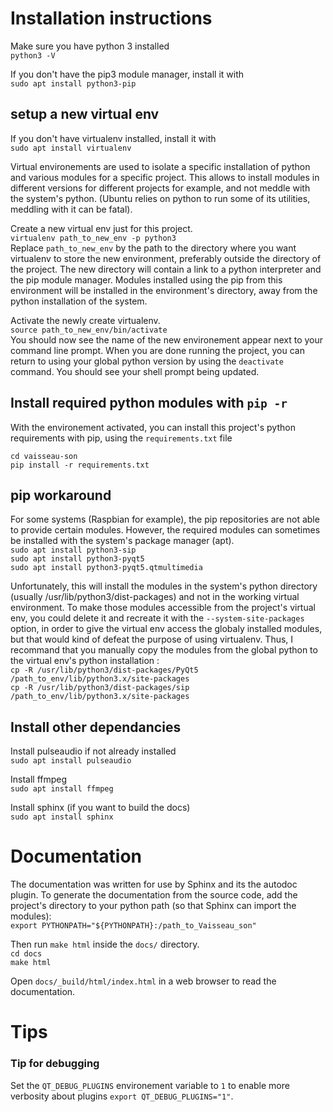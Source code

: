 # Installation instructions

Make sure you have python 3 installed<br/>
`python3 -V`

If you don't have the pip3 module manager, install it with<br/>
`sudo apt install python3-pip`

## setup a new virtual env
If you don't have virtualenv installed, install it with<br/>
`sudo apt install virtualenv`

Virtual environements are used to isolate a specific installation of python and various modules for a specific project. This allows to install modules in different versions for different projects for example, and not meddle with the system's python. (Ubuntu relies on python to run some of its utilities, meddling with it can be fatal).

Create a new virtual env just for this project. <br/>
`virtualenv path_to_new_env -p python3`<br/>
Replace `path_to_new_env` by the path to the directory where you want virtualenv to store the new environment, preferably outside the directory of the project. The new directory will contain a link to a python interpreter and the pip module manager. Modules installed using the pip from this environment will be installed in the environment's directory, away from the python installation of the system.

Activate the newly create virtualenv.<br/>
`source path_to_new_env/bin/activate`<br/>
You should now see the name of the new environement appear next to your command line prompt. When you are done running the project, you can return to using your global python version by using the `deactivate` command. You should see your shell prompt being updated.

## Install required python modules with `pip -r`

With the environement activated, you can install this project's python requirements with pip, using the `requirements.txt` file

`cd vaisseau-son`<br/>
`pip install -r requirements.txt`

## pip workaround

For some systems (Raspbian for example), the pip repositories are not able to provide certain modules. However, the required modules can sometimes be installed with the system's package manager (apt).<br/>
`sudo apt install python3-sip`<br/>
`sudo apt install python3-pyqt5`<br/>
`sudo apt install python3-pyqt5.qtmultimedia`

Unfortunately, this will install the modules in the system's python directory (usually /usr/lib/python3/dist-packages) and not in the working virtual environment. To make those modules accessible from the project's virtual env, you could delete it and recreate it with the `--system-site-packages` option, in order to give the virtual env access the globaly installed modules, but that would kind of defeat the purpose of using virtualenv. Thus, I recommand that you manually copy the modules from the global python to the virtual env's python installation :<br/>
`cp -R /usr/lib/python3/dist-packages/PyQt5 /path_to_env/lib/python3.x/site-packages`<br/>
`cp -R /usr/lib/python3/dist-packages/sip   /path_to_env/lib/python3.x/site-packages`

## Install other dependancies
Install pulseaudio if not already installed<br/>
`sudo apt install pulseaudio`

Install ffmpeg<br/>
`sudo apt install ffmpeg`

Install sphinx (if you want to build the docs)<br/>
`sudo apt install sphinx`

# Documentation
The documentation was written for use by Sphinx and its the autodoc plugin. To generate the documentation from the source code, add the project's directory to your python path (so that Sphinx can import the modules):<br/>
`export PYTHONPATH="${PYTHONPATH}:/path_to_Vaisseau_son"`

Then run `make html` inside the `docs/` directory.<br/>
`cd docs`<br/>
`make html`

Open `docs/_build/html/index.html` in a web browser to read the documentation.

# Tips
### Tip for debugging
Set the `QT_DEBUG_PLUGINS` environement variable to `1` to enable more verbosity about plugins
`export QT_DEBUG_PLUGINS="1"`.

